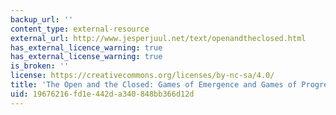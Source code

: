 ```yaml
---
backup_url: ''
content_type: external-resource
external_url: http://www.jesperjuul.net/text/openandtheclosed.html
has_external_licence_warning: true
has_external_license_warning: true
is_broken: ''
license: https://creativecommons.org/licenses/by-nc-sa/4.0/
title: 'The Open and the Closed: Games of Emergence and Games of Progression'
uid: 19676216-fd1e-442d-a340-848bb366d12d
---
```

